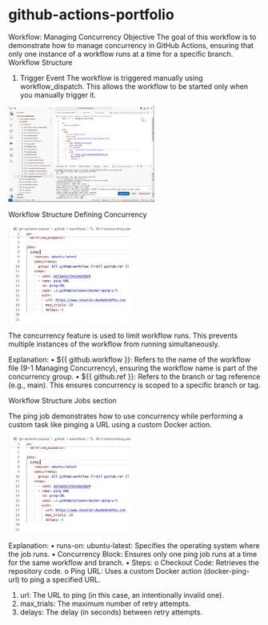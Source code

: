 # github-actions-portfolio
Workflow: Managing Concurrency
Objective
The goal of this workflow is to demonstrate how to manage concurrency in GitHub Actions, ensuring that only one instance of a workflow runs at a time for a specific branch.
Workflow Structure
1. Trigger Event
The workflow is triggered manually using workflow_dispatch. This allows the workflow to be started only when you manually trigger it.

![ image alt ](https://github.com/cjhubgit/github-actions-portfolio/blob/411b38f0307c692f2854a9cf72dbf67ed5fc6979/concurrency.jpg)


Workflow Structure
Defining Concurrency





![ image alt](https://github.com/cjhubgit/github-actions-portfolio/blob/456186212325182dd71894098a28f5e140cefe14/Defining%20concurrency.jpg)

The concurrency feature is used to limit workflow runs. This prevents multiple instances of the workflow from running simultaneously.	

Explanation:
•	${{ github.workflow }}: Refers to the name of the workflow file (9-1 Managing Concurrency), ensuring the workflow name is part of the concurrency group.
•	${{ github.ref }}: Refers to the branch or tag reference (e.g., main). This ensures concurrency is scoped to a specific branch or tag.

Workflow Structure
Jobs section 

The ping job demonstrates how to use concurrency while performing a custom task like pinging a URL using a custom Docker action. 

![ image alt](https://github.com/cjhubgit/github-actions-portfolio/blob/e3b34a358779b2540d7ae9d1c9dc8b0659bb8ccf/workflow-structure.jpg)

Explanation:
•	runs-on: ubuntu-latest: Specifies the operating system where the job runs.
•	Concurrency Block: Ensures only one ping job runs at a time for the same workflow and branch.
•	Steps:
o	Checkout Code: Retrieves the repository code.
o	Ping URL: Uses a custom Docker action (docker-ping-url) to ping a specified URL.

1. url: The URL to ping (in this case, an intentionally invalid one).
2. max_trials: The maximum number of retry attempts.
3. delays: The delay (in seconds) between retry attempts.




